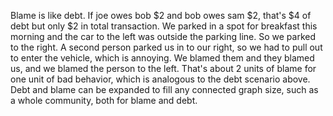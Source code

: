 

Blame is like debt. If joe owes bob $2 and bob owes sam $2, that's $4 of debt but only $2 in total transaction. We parked in a spot for breakfast this morning and the car to the left was outside the parking line. So we parked to the right. A second person parked us in to our right, so we had to pull out to enter the vehicle, which is annoying. We blamed them and they blamed us, and we blamed the person to the left. That's about 2 units of blame for one unit of bad behavior, which is analogous to the debt scenario above. Debt and blame can be expanded to fill any connected graph size, such as a whole community, both for blame and debt.